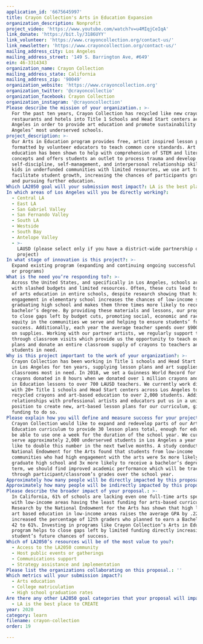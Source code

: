 ```yaml
---
application_id: '6675645997'
title: Crayon Collection's Arts in Education Expansion
organization_description: Nonprofit
project_video: 'https://www.youtube.com/watch?v=u4MIqjCeIqA'
link_donate: 'https://bit.ly/3186UYY'
link_volunteer: 'https://www.crayoncollection.org/contact-us/'
link_newsletter: 'https://www.crayoncollection.org/contact-us/'
mailing_address_city: Los Angeles
mailing_address_street: '149 S. Barrington Ave, #649'
ein: 46-3314343
organization_name: Crayon Collection
mailing_address_state: California
mailing_address_zip: '90049'
organization_website: 'https://www.crayoncollection.org'
organization_twitter: '@crayoncollectio'
organization_facebook: Crayon Collection
organization_instagram: '@crayoncollection'
Please describe the mission of your organization.: >-
  For the past ten years, Crayon Collection has recycled like new crayons from
  restaurants and hotels into Title 1 Schools and Head Start centers across Los
  Angeles in order to provide art education and promote sustainability in Los
  Angeles’ most underserved schools. 
project_description: >-
  Our Arts in Education program provides free, artist inspired lesson plans
  formatted by volunteer educators to teach common core standards. Art in
  education has been shown to help with comprehension of STEM and literacy
  concepts and offers students an outlet to process trauma and develop
  self-discipline, self-management, and interpersonal relationship skills. For
  kids in underfunded communities with limited resources, we use art to
  facilitate student growth, increasing the chances of participants graduating
  and pursuing further education.
Which LA2050 goal will your submission most impact?: LA is the best place to LEARN
In which areas of Los Angeles will you be directly working?:
  - Central LA
  - East LA
  - San Gabriel Valley
  - San Fernando Valley
  - South LA
  - Westside
  - South Bay
  - Antelope Valley
  - >-
    LAUSD (please select only if you have a district-wide partnership or
    project)
In what stage of innovation is this project?: >-
  Expand existing program (expanding and continuing ongoing successful projects
  or programs)
What is the need you’re responding to?: >-
  Across the United States, and specifically in Los Angeles, schools are faced
  with slashed budgets and limited resources. Often, these cuts lead to the loss
  of arts education in entire schools, despite research showing that high arts
  engagement in elementary school increases the chances of low-income students
  graduating high school and makes them three times more likely to receive a
  bachelor’s degree. By providing these materials and lessons, our program helps
  to close gaps left by budget cuts, promoting social, economic and racial
  equity in the communities we serve and helping to ensure students’ future
  success. Additionally, each year the average teacher spends over $900 a year
  on supplies. Working with our partner artists, we regularly support teachers
  through classroom visits which provide us the opportunity to teach our lesson
  plans and donate an entire classroom supply of crayons to teachers and
  students in need. 
Why is this project important to the work of your organization?: >-
  Crayon Collection has been working in Title 1 schools and Head Start centers
  in Los Angeles for ten years, supplying lesson plans and art supplies to
  classrooms most in need. In 2018, we set a Guinness World Record for the most
  crayons donated in 8 hours when we donated over 1 million crayons and our Arts
  in Education lessons to over 700 LAUSD teachers. We currently work directly
  with 20+ Title 1 schools and Head Start centers across Los Angeles to provide
  recycled crayons and art-based education to over 2,000 students. Additionally,
  relationships with professional artists and educators put us in a unique
  position to create new, art-based lesson plans for our curriculum, given the
  funding to do so. 
Please explain how you will define and measure success for your project.: >-
  Crayon Collection would like to expand and redevelop parts of our Art in
  Education curriculum to provide 30 lesson plans total, enough for educators to
  be able to use one a week for the duration of the school year. We currently
  serve approximately 2,000 underserved students in Los Angeles a year and would
  like to double this number in the next twelve months. A study conducted by the
  National Endowment for the Arts found that students from low-income
  communities who had high engagement with the arts were 5x more likely to
  graduate high school and 3x more likely to receive a bachelor’s degree. Short
  term, we should find improved academic performance which will be tracked
  through participant/classroom’s grades over the school year. 
Approximately how many people will be directly impacted by this proposal?: '150'
Approximately how many people will be indirectly impacted by this proposal?: '2500'
Please describe the broader impact of your proposal.: >-
  In California, 61% of schools are lacking even one full-time arts specialist,
  with low-income areas having the least funding for arts-based curriculum.
  Research by the National Endowment for the Arts has shown that high levels of
  art based education in low-income areas raises the average GPA by .22 and
  increased the percentage of 12th graders who planned to earn a Bachelors from
  42 to 61%. Investing in programs like Crayon Collection’s Arts in Education
  program helps to close gaps left by limited funding directly increasing a
  student’s future chances of success. 
Which of LA2050’s resources will be of the most value to you?:
  - Access to the LA2050 community
  - Host public events or gatherings
  - Communications support
  - Strategy assistance and implementation
Please list the organizations collaborating on this proposal.: ''
Which metrics will your submission impact?:
  - Arts education
  - College matriculation
  - High school graduation rates
Are there any other LA2050 goal categories that your proposal will impact?:
  - LA is the best place to CREATE
year: 2020
category: learn
filename: crayon-collection
order: 19

---
```

